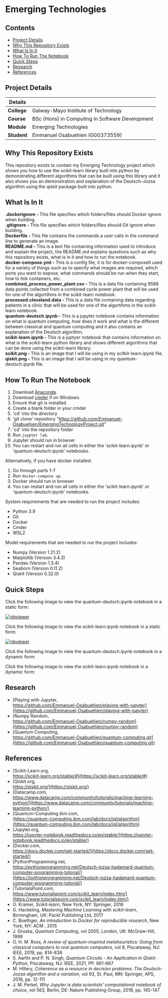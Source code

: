 # Emerging Technologies

## Contents

* [Project Details](#details)
* [Why This Repository Exists](#why) 
* [What Is In It](#what)
* [How To Run The Notebook](#how)
* [Quick Steps](#quick)
* [Research](#research)
* [References](#references)

## Project Details<a name = "details"></a>

| Details   |     |
| --- | --- |
| **College** | Galway-Mayo Institute of Technology|
| **Course** | BSc (Hons) in Computing in Software Development  |
| **Module** |  Emerging Technologies |
| **Student** | Emmanuel Osabuehien (G00373559) |

## Why This Repository Exists<a name = "why"></a>

This repository exists to contain my Emerging Technology project which shows you how to use the scikit-learn library built into python by demonstrating different algorithms that can be built using this library and it also shows you an demonstration and explanation of the Deutsch–Jozsa algorithm using the qiskit package built into python.

## What Is In It<a name = "what"></a>

<b>.dockerignore - </b> This file specifies which folders/files should Docker ignore when building. <br>
<b>.gitignore - </b> This file specifies which folders/files should Git ignore when building. <br>
<b>Dockerfile - </b> This file contains the commands a user calls in the command line to generate an image.<br>
<b>README.md - </b> This is a text file containing information used to introduce and explain the project, the README.md explains questions such as why this repository exists, what is in it and how to run the notebook. <br>
<b>docker-compose.yml -</b> This is a config file, it is for docker-composeIt used for a variety of things such as to specify what images are required, which ports you want to expose, what commands should be run when they start, how to link containers, etc.<br>
<b>combined_process_power_plant.csv - </b> This is a data file containing 9568 data points collected from a combined cycle power plant that will be used for one of the algortihms in the scikit-learn notebook. <br>
<b>processed.cleveland.data - </b> This is a data file containing data regarding patients in a clinic that will be used for one of the algortihms in the scikit-learn notebook. <br>
<b>quantum-deutsch.ipynb - </b> This is a jupyter notebook contains information on what is quantum computing, how does it work and what is the different between classical and quantum computing and it also contains an explanation of the Deutsch algorithm. <br>
<b>scikit-learn.ipynb - </b> This is a juptyer notebook that contains information on what is the scikit-learn python library and shows different algorithms that can be done using the scikit-learn library. <br>
<b>scikit.png - </b> This is an image that I will be using in my scitkit-learn.ipynb file. <br>
<b>qiskit.png - </b> This is an image that I will be using in my quantum-deutsch.ipynb file. <br>

## How To Run The Notebook<a name = "how"></a>

1. Download [Anaconda]().
2. Download [cmder]() if on Windows.
3. Ensure that git is installed.
4. Create a blank folder in your cmder
5. 'cd' into the directory
6. 'git clone' repository "https://github.com/Emmanuel-Osabuehien/EmergingTechnologyProject.git"
7. 'cd' into the repository folder
8. Run `juypter lab`.
9. Jupyter should run in browser
10. You can restart and run all cells in either the 'scikit-learn.ipynb' or 'quantum-deutsch.ipynb' notebooks.

Alternatively, if you have docker installed:
  
1. Go through parts 1-7
2. Run `docker-compose up`.
3. Docker should run in browser
4. You can restart and run all cells in either the 'scikit-learn.ipynb' or 'quantum-deutsch.ipynb' notebooks.

<p> System requirements that are needed to run the project includes: </p>

- Python 3.9
- Git
- Docker
- Cmder
- WSL2

<p> Model requirements that are needed to run the project includes: </p>

- Numpy (Version 1.21.2)
- Matplotlib (Version 3.4.3)
- Pandas (Version 1.3.4)
- Seaborn (Version 0.11.2)
- Qiskit (Version 0.32.0)

## Quick Steps<a name = "quick"></a>

Click the following image to view the quantum-deutsch.ipynb notebook in a static form:

[![nbviewer](https://raw.githubusercontent.com/jupyter/design/master/logos/Badges/nbviewer_badge.svg)](https://nbviewer.org/github/Emmanuel-Osabuehien/EmergingTechnologyProject/blob/main/quantum-deutsch.ipynb)

Click the following image to view the scikit-learn.ipynb notebook in a static form:

[![nbviewer](https://raw.githubusercontent.com/jupyter/design/master/logos/Badges/nbviewer_badge.svg)](https://nbviewer.org/github/Emmanuel-Osabuehien/EmergingTechnologyProject/blob/main/scikit-learn.ipynb)

Click the following image to view the quantum-deutsch.ipynb notebook in a dynamic form:

Click the following image to view the scikit-learn.ipynb notebook in a dynamic form:

## Research<a name = "research"></a>
- [Playing with Jupyter,<br> https://github.com/Emmanuel-Osabuehien/playing-with-jupyter](https://github.com/Emmanuel-Osabuehien/playing-with-jupyter)
- [Numpy Random,<br> https://github.com/Emmanuel-Osabuehien/numpy-random](https://github.com/Emmanuel-Osabuehien/numpy-random)
- [Quantum Computing,<br> https://github.com/Emmanuel-Osabuehien/quantum-computing.git](https://github.com/Emmanuel-Osabuehien/quantum-computing.git)

## References<a name = "references"></a>

- [Scikit-Learn.org,<br> https://scikit-learn.org/stable/#](https://scikit-learn.org/stable/#)
- [Qiskit.org,<br> https://qiskit.org/](https://qiskit.org/)
- [Datacamp.com,<br> https://www.datacamp.com/community/tutorials/machine-learning-python/](https://www.datacamp.com/community/tutorials/machine-learning-python/)
- [Quantum-Computing.ibm.com,<br> (https://quantum-computing.ibm.com/lab/docs/iql/algorithm](https://quantum-computing.ibm.com/lab/docs/iql/algorithm)
- [Jupyter.org,<br> https://jupyter-notebook.readthedocs.io/en/stable/](https://jupyter-notebook.readthedocs.io/en/stable/)
- [Docker.com,<br> https://docs.docker.com/get-started/](https://docs.docker.com/get-started/)
- [PythonProgramming.net,<br> https://pythonprogramming.net/Deutsch-jozsa-hadamard-quantum-computer-programming-tutorial/](https://pythonprogramming.net/Deutsch-jozsa-hadamard-quantum-computer-programming-tutorial/)
- [TutorialsPoint.com,<br> https://www.tutorialspoint.com/scikit_learn/index.htm/](https://www.tutorialspoint.com/scikit_learn/index.htm/)
- O. Kramer, *Scikit-learn*, New York, NY: Springer, 2016
- G. Hackeling, *Mastering Machine Learning with scikit-learn*, Birmingham, UK: Packt Publishing Ltd, 2017
- C. Boettiger, *An introduction to Docker for reproducible research*, New York, NY: ACM , 2015
- J. Gruska, *Quantum Computing*, vol 2005, London, UK: McGraw-Hill, 1999
- O. H. M. Ross, *A review of quantum-inspired metaheuristics: Going from classical computers to real quantum computers*, vol 8, Piscataway, NJ: IEEE, 2019, pp. 814-838 
- S. Aarthi and P. N. Singh, *Quantum Circuits - An Application in Qiskit-Python*, Piscataway, NJ: IEEE, 2021, PP. 661-667
- M. Hillery, *Coherence as a resource in decision problems: The Deutsch-Jozsa algorithm and a variation*, vol 93, St. Paul, MN: Springer, APS, 2016, pp. 12-111
- J. M. Perkel, *Why Jupyter is data scientists' computational notebook of choice*, vol 563, Berlin, DE: Nature Publishing Group, 2018, pp. 145-147
